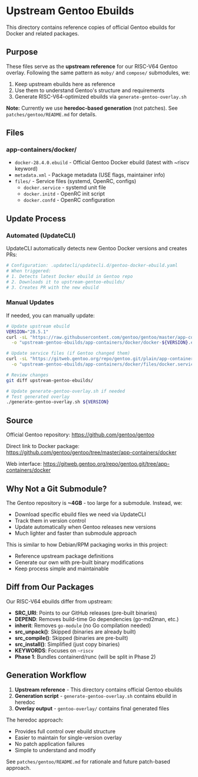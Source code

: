 # Upstream Gentoo Ebuilds

This directory contains reference copies of official Gentoo ebuilds for Docker and related packages.

## Purpose

These files serve as the **upstream reference** for our RISC-V64 Gentoo overlay. Following the same pattern as `moby/` and `compose/` submodules, we:

1. Keep upstream ebuilds here as reference
2. Use them to understand Gentoo's structure and requirements
3. Generate RISC-V64-optimized ebuilds via `generate-gentoo-overlay.sh`

**Note:** Currently we use **heredoc-based generation** (not patches). See `patches/gentoo/README.md` for details.

## Files

### app-containers/docker/
- `docker-28.4.0.ebuild` - Official Gentoo Docker ebuild (latest with ~riscv keyword)
- `metadata.xml` - Package metadata (USE flags, maintainer info)
- `files/` - Service files (systemd, OpenRC, configs)
  - `docker.service` - systemd unit file
  - `docker.initd` - OpenRC init script
  - `docker.confd` - OpenRC configuration

## Update Process

### Automated (UpdateCLI)

UpdateCLI automatically detects new Gentoo Docker versions and creates PRs:

```yaml
# Configuration: .updatecli/updatecli.d/gentoo-docker-ebuild.yaml
# When triggered:
# 1. Detects latest Docker ebuild in Gentoo repo
# 2. Downloads it to upstream-gentoo-ebuilds/
# 3. Creates PR with the new ebuild
```

### Manual Updates

If needed, you can manually update:

```bash
# Update upstream ebuild
VERSION="28.5.1"
curl -sL "https://raw.githubusercontent.com/gentoo/gentoo/master/app-containers/docker/docker-${VERSION}.ebuild" \
  -o "upstream-gentoo-ebuilds/app-containers/docker/docker-${VERSION}.ebuild"

# Update service files (if Gentoo changed them)
curl -sL "https://gitweb.gentoo.org/repo/gentoo.git/plain/app-containers/docker/files/docker.service" \
  -o "upstream-gentoo-ebuilds/app-containers/docker/files/docker.service"

# Review changes
git diff upstream-gentoo-ebuilds/

# Update generate-gentoo-overlay.sh if needed
# Test generated overlay
./generate-gentoo-overlay.sh ${VERSION}
```

## Source

Official Gentoo repository: https://github.com/gentoo/gentoo

Direct link to Docker package:
https://github.com/gentoo/gentoo/tree/master/app-containers/docker

Web interface:
https://gitweb.gentoo.org/repo/gentoo.git/tree/app-containers/docker

## Why Not a Git Submodule?

The Gentoo repository is **~4GB** - too large for a submodule. Instead, we:
- Download specific ebuild files we need via UpdateCLI
- Track them in version control
- Update automatically when Gentoo releases new versions
- Much lighter and faster than submodule approach

This is similar to how Debian/RPM packaging works in this project:
- Reference upstream package definitions
- Generate our own with pre-built binary modifications
- Keep process simple and maintainable

## Diff from Our Packages

Our RISC-V64 ebuilds differ from upstream:

- **SRC_URI**: Points to our GitHub releases (pre-built binaries)
- **DEPEND**: Removes build-time Go dependencies (go-md2man, etc.)
- **inherit**: Removes `go-module` (no Go compilation needed)
- **src_unpack()**: Skipped (binaries are already built)
- **src_compile()**: Skipped (binaries are pre-built)
- **src_install()**: Simplified (just copy binaries)
- **KEYWORDS**: Focuses on `~riscv`
- **Phase 1**: Bundles containerd/runc (will be split in Phase 2)

## Generation Workflow

1. **Upstream reference** - This directory contains official Gentoo ebuilds
2. **Generation script** - `generate-gentoo-overlay.sh` contains ebuild in heredoc
3. **Overlay output** - `gentoo-overlay/` contains final generated files

The heredoc approach:
- Provides full control over ebuild structure
- Easier to maintain for single-version overlay
- No patch application failures
- Simple to understand and modify

See `patches/gentoo/README.md` for rationale and future patch-based approach.
